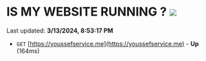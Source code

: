 # IS MY WEBSITE RUNNING ? [![](https://img.shields.io/static/v1?label=Sponsor&message=%E2%9D%A4&logo=GitHub&color=%23fe8e86)](https://github.com/sponsors/<username>)

Last updated: **3/13/2024, 8:53:17 PM**

- `GET` [https://youssefservice.me](https://youssefservice.me) - **Up** (164ms)
